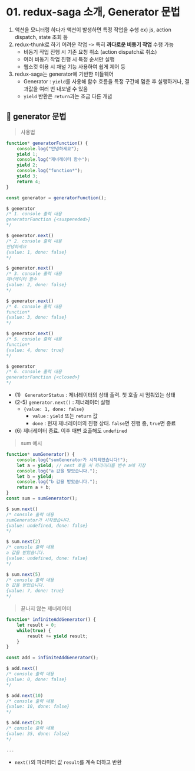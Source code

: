 # 01. redux-saga 소개, Generator 문법

1. 액션을 모니터링 하다가 액션이 발생하면 특정 작업을 수행 ex) js, action dispatch, state 조회 등
2. redux-thunk로 하기 어려운 작업 -> 특히 **까다로운 비동기 작업** 수행 가능
	* 비동기 작업 진행 시 기존 요청 취소 (action dispatch로 취소)
	* 여러 비동기 작업 진행 시 특정 순서만 실행
	* 웹소컷 이용 시 채널 기능 사용하여 쉽게 제어 등
3. redux-saga는 generator에 기반한 미들웨어
	* Generator : `yield`를 사용해 함수 흐름을 특정 구간에 멈춘 후 실행하거나, 결과값을 여러 번 내보낼 수 있음
	* `yield` 반환은 `return`과는 조금 다른 개념
  
## 💬 generator 문법

> 사용법
```javascript
function* generatorFunction() {
	console.log("안녕하세요");
	yield 1;
	console.log("제너레이터 함수");
	yield 2;
	console.log("function*");
	yield 3;
	return 4;
}

const generator = generatorFunction();

$ generator
/* 1. console 출력 내용
generatorFunction {<suspeneded>}
*/

$ generator.next()
/* 2. console 출력 내용
안녕하세요
{value: 1, done: false}
*/

$ generator.next()
/* 3. console 출력 내용
제너레이터 함수
{value: 2, done: false}
*/

$ generator.next()
/* 4. console 출력 내용
function*
{value: 3, done: false}
*/

$ generator.next()
/* 5. console 출력 내용
function*
{value: 4, done: true}
*/

$ generator
/* 6. console 출력 내용
generatorFunction {<closed>}
*/
```
* (1) ` GeneratorStatus` : 제너레이터의 상태 출력. 첫 호출 시 멈춰있는 상태
* (2-5) `generator.next()` : 제너레이터 실행	
   * `{value: 1, done: false}`
     * `value` : `yield` 또는 `return` 값
     * `done` : 현재 제너레이터의 진행 상태. `false`면 진행 중, `true`면 종료
* (6) 제너레이터 종료. 이후 매번 호출해도 `undefined`
> sum 예시
```javascript
function* sumGenerator() {
	console.log("sumGenerator가 시작되었습니다!");
	let a = yield; // next 호출 시 파라미터를 변수 a에 저장
	console.log("a 값을 받았습니다.");
	let b = yield;
	console.log("b 값을 받았습니다.");
	return a + b;
}
const sum = sumGenerator();

$ sum.next()
/* console 출력 내용
sumGenerator가 시작됐습니다.
{value: undefined, done: false}
*/

$ sum.next(2)
/* console 출력 내용
a 값을 받았습니다.
{value: undefined, done: false}
*/

$ sum.next(5)
/* console 출력 내용
b 값을 받았습니다.
{value: 7, done: true}
*/
```

> 끝나지 않는 제너레이터
```javascript
function* infiniteAddGenerator() {
	let result = 0;
	while(true) {
		result += yield result;
	}
}

const add = infiniteAddGenerator();

$ add.next()
/* console 출력 내용
{value: 0, done: false}
*/

$ add.next(10)
/* console 출력 내용
{value: 10, done: false}
*/

$ add.next(25)
/* console 출력 내용
{value: 35, done: false}
*/

...
```
* `next()`의 파라미터 값 `result`를 계속 더하고 반환